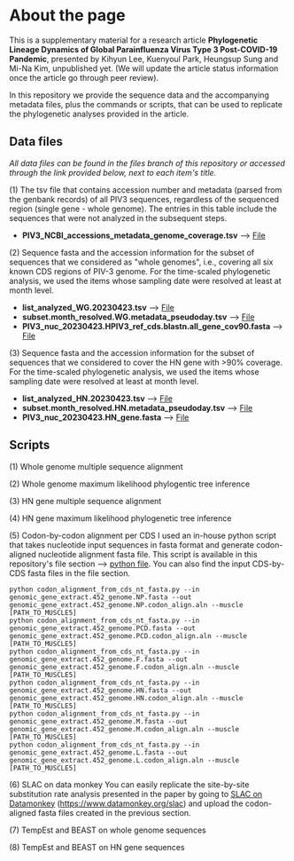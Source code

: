 # About the page

This is a supplementary material for a research article __Phylogenetic Lineage Dynamics of Global Parainfluenza Virus Type 3 Post-COVID-19 Pandemic__,
presented by Kihyun Lee, Kuenyoul Park, Heungsup Sung and Mi-Na Kim, unpublished yet. (We will update the article status information once the article go through peer review).

In this repository we provide the sequence data and the accompanying metadata files, plus the commands or scripts, that can be used to replicate the phylogenetic analyses provided in the article.

## Data files
*All data files can be found in the files branch of this repository or accessed through the link provided below, next to each item's title.*

(1) The tsv file that contains accession number and metadata (parsed from the genbank records) of all PIV3 sequences, regardless of the sequenced region (single gene - whole genome). The entries in this table include the sequences that were not analyzed in the subsequent steps.
* __PIV3_NCBI_accessions_metadata_genome_coverage.tsv__ --> [File](https://github.com/kihyunee/parainfluenza_lineages/blob/88605fda870c4ca9e3a51912fa13133941b3d091/PIV3_NCBI_accessions_metadata_genome_coverage.tsv)

(2) Sequence fasta and the accession information for the subset of sequences that we considered as "whole genomes", i.e., covering all six known CDS regions of PIV-3 genome. For the time-scaled phylogenetic analysis, we used the items whose sampling date were resolved at least at month level.
* __list_analyzed_WG.20230423.tsv__  --> [File](https://github.com/kihyunee/parainfluenza_lineages/blob/88605fda870c4ca9e3a51912fa13133941b3d091/list_analyzed_WG.20230423.tsv)
* __subset.month_resolved.WG.metadata_pseudoday.tsv__  --> [File](https://github.com/kihyunee/parainfluenza_lineages/blob/88605fda870c4ca9e3a51912fa13133941b3d091/subset.month_resolved.WG.metadata_pseudoday.tsv)
* __PIV3_nuc_20230423.HPIV3_ref_cds.blastn.all_gene_cov90.fasta__ --> [File](https://github.com/kihyunee/parainfluenza_lineages/blob/88605fda870c4ca9e3a51912fa13133941b3d091/PIV3_nuc_20230423.HPIV3_ref_cds.blastn.all_gene_cov90.fasta)

(3) Sequence fasta and the accession information for the subset of sequences that we considered to cover the HN gene with >90% coverage. For the time-scaled phylogenetic analysis, we used the items whose sampling date were resolved at least at month level.
* __list_analyzed_HN.20230423.tsv__  --> [File](https://github.com/kihyunee/parainfluenza_lineages/blob/88605fda870c4ca9e3a51912fa13133941b3d091/list_analyzed_HN.20230423.tsv)
* __subset.month_resolved.HN.metadata_pseudoday.tsv__  --> [File](https://github.com/kihyunee/parainfluenza_lineages/blob/88605fda870c4ca9e3a51912fa13133941b3d091/subset.month_resolved.HN.metadata_pseudoday.tsv)
* __PIV3_nuc_20230423.HN_gene.fasta__ --> [File](https://github.com/kihyunee/parainfluenza_lineages/blob/88605fda870c4ca9e3a51912fa13133941b3d091/PIV3_nuc_20230423.HN_gene.fasta)


## Scripts
(1) Whole genome multiple sequence alignment

(2) Whole genome maximum likelihood phylogentic tree inference

(3) HN gene multiple sequence alignment

(4) HN gene maximum likelihood phylogenetic tree inference

(5) Codon-by-codon alignment per CDS
I used an in-house python script that takes nucleotide input sequences in fasta format and generate codon-aligned nucleotide alignment fasta file. 
This script is available in this repository's file section --> [python file](https://github.com/kihyunee/parainfluenza_lineages/blob/bb30d18b5bf9ce584a546855ed2d24090079029a/codon_alignment_from_cds_nt_fasta.py). 
You can also find the input CDS-by-CDS fasta files in the file section.
```
python codon_alignment_from_cds_nt_fasta.py --in genomic_gene_extract.452_genome.NP.fasta --out genomic_gene_extract.452_genome.NP.codon_align.aln --muscle [PATH_TO_MUSCLE5]
python codon_alignment_from_cds_nt_fasta.py --in genomic_gene_extract.452_genome.PCD.fasta --out genomic_gene_extract.452_genome.PCD.codon_align.aln --muscle [PATH_TO_MUSCLE5]
python codon_alignment_from_cds_nt_fasta.py --in genomic_gene_extract.452_genome.F.fasta --out genomic_gene_extract.452_genome.F.codon_align.aln --muscle [PATH_TO_MUSCLE5]
python codon_alignment_from_cds_nt_fasta.py --in genomic_gene_extract.452_genome.HN.fasta --out genomic_gene_extract.452_genome.HN.codon_align.aln --muscle [PATH_TO_MUSCLE5]
python codon_alignment_from_cds_nt_fasta.py --in genomic_gene_extract.452_genome.M.fasta --out genomic_gene_extract.452_genome.M.codon_align.aln --muscle [PATH_TO_MUSCLE5]
python codon_alignment_from_cds_nt_fasta.py --in genomic_gene_extract.452_genome.L.fasta --out genomic_gene_extract.452_genome.L.codon_align.aln --muscle [PATH_TO_MUSCLE5]
```

(6) SLAC on data monkey
You can easily replicate the site-by-site substitution rate analysis presented in the paper by going to [SLAC on Datamonkey](https://www.datamonkey.org/slac) (https://www.datamonkey.org/slac) and upload the codon-aligned fasta files created in the previous section.

(7) TempEst and BEAST on whole genome sequences

(8) TempEst and BEAST on HN gene sequences




